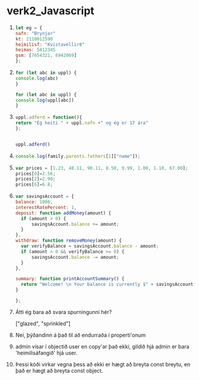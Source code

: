 # verk2_Javascript

1. 
   ```javascript
   let eg = {
   nafn: "Brynjar"   
   kt: 2110012590   
   heimilisf: "Kvistavellir8"   
   heimas: 5812345   
   gsm: [7654321, 6942069]      
   };
   ```
2. 
   ```javascript
   for (let abc in uppl) {
   console.log(abc)
   }
   ```
   ```javascript
   for (let abc in uppl) {
   console.log(uppl[abc])
   }
   ```

3. 
   ```javascript
   uppl.adferd = function(){
   return "Ég heiti " + uppl.nafn +" og ég er 17 ára"      
   };
   
   
   uppl.adferd()
   ```
4. 
   ```javascript
   console.log(family.parents.fathers[1]["name"]);
   ```
5. 
   ```javascript
   var prices = [1.23, 48.11, 90.11, 8.50, 9.99, 1.00, 1.10, 67.00];
   prices[0]=2.56;
   prices[2]=2.90;
   prices[6]=6.8;
   ```
6. 
      ```javascript
      var savingsAccount = {
    balance: 1000,
    interestRatePercent: 1,
    deposit: function addMoney(amount) {
        if (amount > 0) {
            savingsAccount.balance += amount;
        }
    },
    withdraw: function removeMoney(amount) {
        var verifyBalance = savingsAccount.balance - amount;
        if (amount > 0 && verifyBalance >= 0) {
            savingsAccount.balance -= amount;
        }
    },
    
    summary: function printAccountSummary() {
        return "Welcome! \n Your balance is currently $" + savingsAccount.balance + " and your interest rate is " + savingsAccount.interestRatePercent+ "%"
    }
    
      };
      ```
7. Átti ég bara að svara spurningunni hér?

  
    ["glazed", "sprinkled"]

8. Nei, þýðandinn á það til að endurraða í properti'onum

9. admin vísar í objectið user en copy'ar það ekki, gildið hjá admin er bara 'heimilisáfangið' hjá user.

10. Þessi kóði virkar vegna þess að ekki er hægt að breyta const breytu, en það er hægt að breyta const object.
